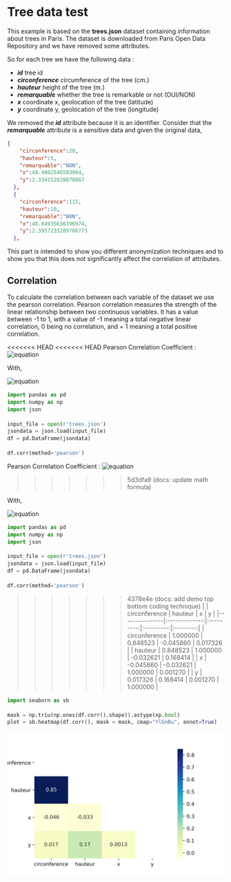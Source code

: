 # Tree data test

This example is based on the **trees.json** dataset containing information about trees in Paris.
The dataset is downloaded from Paris Open Data Repository and we have removed some attributes.

So for each tree we have the following data :

- ***id*** tree id
- ***circonference*** circumference of the tree (cm.)
- ***hauteur*** height of the tree (m.)
- ***remarquable*** whether the tree is remarkable or not (OUI/NON)
- ***x*** coordinate x, geolocation of the tree (latitude)
- ***y*** coordinate y, geolocation of the tree (longitude)

We removed the ***id*** attribute because it is an identifier.
Consider that the ***remarquable*** attribute is a sensitive data and given the original data,

```json
{
    "circonference":20,
    "hauteur":5,
    "remarquable":"NON",
    "x":48.9002546593994,
    "y":2.334152828878867
  },
  {
    "circonference":115,
    "hauteur":10,
    "remarquable":"NON",
    "x":48.84935636396974,
    "y":2.3957233289766773
  },
```

This part is intended to show you different anonymization techniques and to show you that this does not significantly affect the correlation of attributes.

## Correlation

To calculate the correlation between each variable of the dataset we use the pearson correlation.
Pearson correlation measures the strength of the linear relationship between two continuous variables. It has a value between -1 to 1, with a value of -1 meaning a total negative linear correlation, 0 being no correlation, and + 1 meaning a total positive correlation.

<<<<<<< HEAD
<<<<<<< HEAD
Pearson Correlation Coefficient :
![equation](https://latex.codecogs.com/svg.image?%5Crho(x,y)%20=%20%5Cfrac%7B%5Csum%20%5Cleft%20%5B%20%5Cleft%20(%20x_%7Bi%7D%20-%20%5Cbar%7Bx%7D%20%5Cright%20)%20*%20%5Cleft%20(%20y_%7Bi%7D%20-%20%5Cbar%7By%7D%20%5Cright%20)%20%20%5Cright%20%5D%7D%7B%5Csigma_%7Bx%7D%20*%20%5Csigma_%7By%7D%7D)

With,

![equation](https://latex.codecogs.com/svg.image?%5Cinline%20%5C%5C%5Cbar%7Bx%7D%20%5Ctext%7B%20:%20mean%20of%20x%20variable.%7D%20%5C%5C%5Cbar%7By%7D%20%5Ctext%7B%20:%20mean%20of%20y%20variable.%7D%20%5C%5C%5Csigma_x%20%5Ctext%7B%20:%20standart%20deviation%20of%20x%20variable.%7D%20%5C%5C%5Csigma_y%20%5Ctext%7B%20:%20standart%20deviation%20of%20y%20variable.%7D)

```python
import pandas as pd
import numpy as np
import json

input_file = open(r'trees.json')
jsondata = json.load(input_file)
df = pd.DataFrame(jsondata)

df.corr(method='pearson')
```

Pearson Correlation Coefficient :
![equation](https://latex.codecogs.com/svg.image?%5Crho(x,y)%20=%20%5Cfrac%7B%5Csum%20%5Cleft%20%5B%20%5Cleft%20(%20x_%7Bi%7D%20-%20%5Cbar%7Bx%7D%20%5Cright%20)%20*%20%5Cleft%20(%20y_%7Bi%7D%20-%20%5Cbar%7By%7D%20%5Cright%20)%20%20%5Cright%20%5D%7D%7B%5Csigma_%7Bx%7D%20*%20%5Csigma_%7By%7D%7D)
>>>>>>> 5d3dfa9 (docs: update math formula)

With,

![equation](https://latex.codecogs.com/svg.image?%5Cinline%20%5C%5C%5Cbar%7Bx%7D%20%5Ctext%7B%20:%20mean%20of%20x%20variable.%7D%20%5C%5C%5Cbar%7By%7D%20%5Ctext%7B%20:%20mean%20of%20y%20variable.%7D%20%5C%5C%5Csigma_x%20%5Ctext%7B%20:%20standart%20deviation%20of%20x%20variable.%7D%20%5C%5C%5Csigma_y%20%5Ctext%7B%20:%20standart%20deviation%20of%20y%20variable.%7D)

```python
import pandas as pd
import numpy as np
import json

input_file = open(r'trees.json')
jsondata = json.load(input_file)
df = pd.DataFrame(jsondata)

df.corr(method='pearson')
```

>>>>>>> 4378e4e (docs: add demo top bottom coding technique)
|               | circonference |  hauteur  |     x     |     y    |
|---------------|:-------------:|:---------:|:---------:|:--------:|
| circonference |    1.000000   |  0.848523 | -0.045860 | 0.017326 |
| hauteur       |    0.848523   |  1.000000 | -0.032621 | 0.168414 |
| x             |   -0.045860   | -0.032621 |  1.000000 | 0.001270 |
| y             |    0.017326   |  0.168414 |  0.001270 | 1.000000 |

```python
import seaborn as sb

mask = np.triu(np.ones(df.corr().shape)).astype(np.bool)
plot = sb.heatmap(df.corr(), mask = mask, cmap="YlGnBu", annot=True)
```

![correlation](correlation_trees.png)
